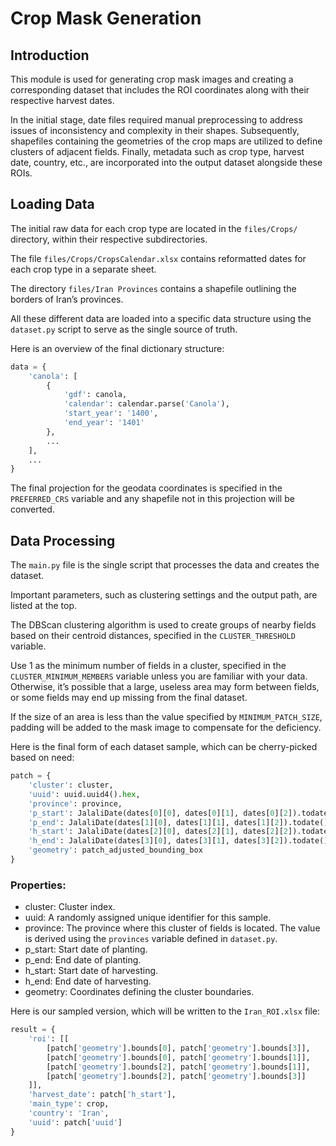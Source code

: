 # Crop Mask Generation

## Introduction

This module is used for generating crop mask images and creating a corresponding dataset that includes the ROI coordinates along with their respective harvest dates.

In the initial stage, date files required manual preprocessing to address issues of inconsistency and complexity in their shapes. Subsequently, shapefiles containing the geometries of the crop maps are utilized to define clusters of adjacent fields. Finally, metadata such as crop type, harvest date, country, etc., are incorporated into the output dataset alongside these ROIs.

## Loading Data

The initial raw data for each crop type are located in the `files/Crops/` directory, within their respective subdirectories.

The file `files/Crops/CropsCalendar.xlsx` contains reformatted dates for each crop type in a separate sheet.

The directory `files/Iran Provinces` contains a shapefile outlining the borders of Iran’s provinces.

All these different data are loaded into a specific data structure using the `dataset.py` script to serve as the single source of truth.

Here is an overview of the final dictionary structure:

```py
data = {
    'canola': [
        {
            'gdf': canola,
            'calendar': calendar.parse('Canola'),
            'start_year': '1400',
            'end_year': '1401'
        },
        ...
    ],
    ...
}
```

The final projection for the geodata coordinates is specified in the `PREFERRED_CRS` variable and any shapefile not in this projection will be converted.

## Data Processing

The `main.py` file is the single script that processes the data and creates the dataset.

Important parameters, such as clustering settings and the output path, are listed at the top.

The DBScan clustering algorithm is used to create groups of nearby fields based on their centroid distances, specified in the `CLUSTER_THRESHOLD` variable.

Use 1 as the minimum number of fields in a cluster, specified in the `CLUSTER_MINIMUM_MEMBERS` variable unless you are familiar with your data. Otherwise, it’s possible that a large, useless area may form between fields, or some fields may end up missing from the final dataset.

If the size of an area is less than the value specified by `MINIMUM_PATCH_SIZE`, padding will be added to the mask image to compensate for the deficiency.

Here is the final form of each dataset sample, which can be cherry-picked based on need:

```py
patch = {
    'cluster': cluster,
    'uuid': uuid.uuid4().hex,
    'province': province,
    'p_start': JalaliDate(dates[0][0], dates[0][1], dates[0][2]).todate().strftime('%Y-%m-%d'),
    'p_end': JalaliDate(dates[1][0], dates[1][1], dates[1][2]).todate().strftime('%Y-%m-%d'),
    'h_start': JalaliDate(dates[2][0], dates[2][1], dates[2][2]).todate().strftime('%Y-%m-%d'),
    'h_end': JalaliDate(dates[3][0], dates[3][1], dates[3][2]).todate().strftime('%Y-%m-%d'),
    'geometry': patch_adjusted_bounding_box
}
```

### Properties:

- cluster: Cluster index.
- uuid: A randomly assigned unique identifier for this sample.
- province: The province where this cluster of fields is located. The value is derived using the `provinces` variable defined in `dataset.py`.
- p_start: Start date of planting.
- p_end: End date of planting.
- h_start: Start date of harvesting.
- h_end: End date of harvesting.
- geometry: Coordinates defining the cluster boundaries.

Here is our sampled version, which will be written to the `Iran_ROI.xlsx` file:

```py
result = {
    'roi': [[
        [patch['geometry'].bounds[0], patch['geometry'].bounds[3]],
        [patch['geometry'].bounds[0], patch['geometry'].bounds[1]],
        [patch['geometry'].bounds[2], patch['geometry'].bounds[1]],
        [patch['geometry'].bounds[2], patch['geometry'].bounds[3]]
    ]],
    'harvest_date': patch['h_start'],
    'main_type': crop,
    'country': 'Iran',
    'uuid': patch['uuid']
}
```

